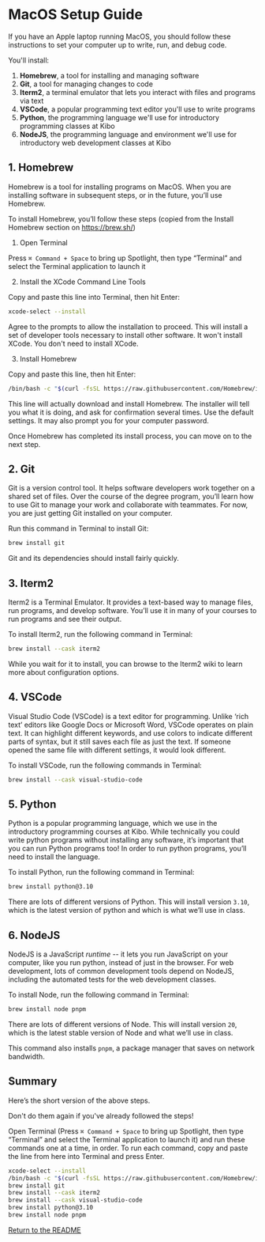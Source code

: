 # MacOS Setup Guide

If you have an Apple laptop running MacOS, you should follow these
instructions to set your computer up to write, run, and debug code.

You'll install:

1. **Homebrew**, a tool for installing and managing software
2. **Git**, a tool for managing changes to code
3. **Iterm2**, a terminal emulator that lets you interact with files and programs via text
4. **VSCode**, a popular programming text editor you'll use to write programs
5. **Python**, the programming language we'll use for introductory programming classes at Kibo
6. **NodeJS**, the programming language and environment we'll use for introductory web development classes at Kibo

## 1. Homebrew

Homebrew is a tool for installing programs on MacOS. When you are installing software in subsequent steps, or in the future, you’ll use Homebrew.

To install Homebrew, you’ll follow these steps (copied from the Install Homebrew section on https://brew.sh/)

1. Open Terminal

Press  `⌘ Command + Space` to bring up Spotlight, then type “Terminal” and select the Terminal application to launch it

2. Install the XCode Command Line Tools

Copy and paste this line into Terminal, then hit Enter:

```sh
xcode-select --install
```

Agree to the prompts to allow the installation to proceed. This will install a
set of developer tools necessary to install other software. It won't install
XCode. You don't need to install XCode.

3. Install Homebrew

Copy and paste this line, then hit Enter:

```zsh
/bin/bash -c "$(curl -fsSL https://raw.githubusercontent.com/Homebrew/install/HEAD/install.sh)"
```

This line will actually download and install Homebrew. The installer will tell
you what it is doing, and ask for confirmation several times. Use the default
settings. It may also prompt you for your computer password.

Once Homebrew has completed its install process, you can move on to the next step.

## 2. Git

Git is a version control tool. It helps software developers work together on a shared set of files. Over the course of the degree program, you’ll learn how to use Git to manage your work and collaborate with teammates. For now, you are just getting Git installed on your computer.

Run this command in Terminal to install Git:

```sh
brew install git
```

Git and its dependencies should install fairly quickly.

## 3. Iterm2

Iterm2 is a Terminal Emulator. It provides a text-based way to manage files, run programs, and develop software. You’ll use it in many of your courses to run programs and see their output.

To install Iterm2, run the following command in Terminal:

```sh
brew install --cask iterm2
```

While you wait for it to install, you can browse to the Iterm2 wiki to learn more about configuration options.

## 4. VSCode

Visual Studio Code (VSCode) is a text editor for programming. Unlike ‘rich text’ editors like Google Docs or Microsoft Word, VSCode operates on plain text. It can highlight different keywords, and use colors to indicate different parts of syntax, but it still saves each file as just the text. If someone opened the same file with different settings, it would look different.

To install VSCode, run the following commands in Terminal:

```sh
brew install --cask visual-studio-code
```

## 5. Python

Python is a popular programming language, which we use in the introductory programming courses at Kibo. While technically you could write python programs without installing any software, it’s important that you can run Python programs too! In order to run python programs, you’ll need to install the language.

To install Python, run the following command in Terminal:

```sh
brew install python@3.10
```

There are lots of different versions of Python. This will install version `3.10`, which is the latest version of python and which is what we’ll use in class.

## 6. NodeJS

NodeJS is a JavaScript _runtime_ -- it lets you run JavaScript on your computer, like you run python, instead of just in the browser. For web development, lots of common development tools depend on NodeJS, including the automated tests for the web development classes.

To install Node, run the following command in Terminal:

```sh
brew install node pnpm
```

There are lots of different versions of Node. This will install version `20`, which is the latest stable version of Node and what we’ll use in class.

This command also installs `pnpm`, a package manager that saves on network bandwidth.

## Summary

Here’s the short version of the above steps.

Don't do them again if you've already followed the steps!

Open Terminal (Press  `⌘ Command + Space` to bring up Spotlight, then type “Terminal” and select the Terminal application to launch it) and run these commands one at a time, in order. To run each command, copy and paste the line from here into Terminal and press Enter.

```sh
xcode-select --install
/bin/bash -c "$(curl -fsSL https://raw.githubusercontent.com/Homebrew/install/HEAD/install.sh)"
brew install git
brew install --cask iterm2
brew install --cask visual-studio-code
brew install python@3.10
brew install node pnpm
```

[Return to the README](./README.md)